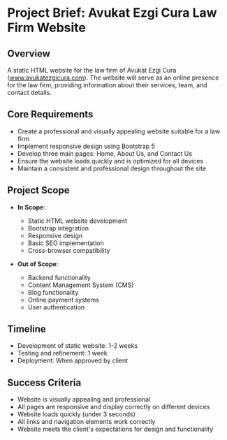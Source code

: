 # Project Brief: Avukat Ezgi Cura Law Firm Website

## Overview
A static HTML website for the law firm of Avukat Ezgi Cura (www.avukatezgicura.com). The website will serve as an online presence for the law firm, providing information about their services, team, and contact details.

## Core Requirements
- Create a professional and visually appealing website suitable for a law firm
- Implement responsive design using Bootstrap 5
- Develop three main pages: Home, About Us, and Contact Us
- Ensure the website loads quickly and is optimized for all devices
- Maintain a consistent and professional design throughout the site

## Project Scope
- **In Scope**: 
  - Static HTML website development
  - Bootstrap integration
  - Responsive design
  - Basic SEO implementation
  - Cross-browser compatibility

- **Out of Scope**:
  - Backend functionality
  - Content Management System (CMS)
  - Blog functionality
  - Online payment systems
  - User authentication

## Timeline
- Development of static website: 1-2 weeks
- Testing and refinement: 1 week
- Deployment: When approved by client

## Success Criteria
- Website is visually appealing and professional
- All pages are responsive and display correctly on different devices
- Website loads quickly (under 3 seconds)
- All links and navigation elements work correctly
- Website meets the client's expectations for design and functionality 